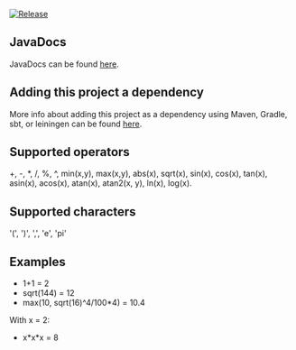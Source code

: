 [![Release](https://jitpack.io/v/PimvanderLoos/JCalculator.svg?style=flat-square)](https://jitpack.io/#PimvanderLoos/JCalculator/)

## JavaDocs
JavaDocs can be found [here](https://javadoc.jitpack.io/com/github/PimvanderLoos/JCalculator/latest/javadoc/).

## Adding this project a dependency
More info about adding this project as a dependency using Maven, Gradle, sbt, or leiningen can be found [here](https://jitpack.io/#PimvanderLoos/JCalculator/LATEST).

## Supported operators
+, -, *, /, %, ^, min(x,y), max(x,y), abs(x), sqrt(x), sin(x), cos(x), tan(x), asin(x), acos(x), atan(x), atan2(x, y), ln(x), log(x).

## Supported characters
'(', ')', ',', 'e', 'pi'

## Examples
- 1+1 = 2
- sqrt(144) = 12
- max(10, sqrt(16)^4/100*4) = 10.4

With x = 2:
- x\*x\*x  = 8

